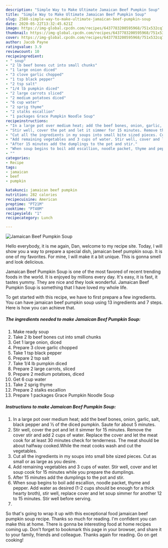 ```yaml
---
description: "Simple Way to Make Ultimate Jamaican Beef Pumpkin Soup"
title: "Simple Way to Make Ultimate Jamaican Beef Pumpkin Soup"
slug: 2588-simple-way-to-make-ultimate-jamaican-beef-pumpkin-soup
date: 2020-05-22T13:32:45.621Z
image: https://img-global.cpcdn.com/recipes/6437783200595968/751x532cq70/jamaican-beef-pumpkin-soup-recipe-main-photo.jpg
thumbnail: https://img-global.cpcdn.com/recipes/6437783200595968/751x532cq70/jamaican-beef-pumpkin-soup-recipe-main-photo.jpg
cover: https://img-global.cpcdn.com/recipes/6437783200595968/751x532cq70/jamaican-beef-pumpkin-soup-recipe-main-photo.jpg
author: Jacob Payne
ratingvalue: 3.9
reviewcount: 10
recipeingredient:
- " soup"
- "2 lb beef bones cut into small chunks"
- "1 large onion diced"
- "3 clove garlic chopped"
- "1 tsp black pepper"
- "2 tsp salt"
- "1/4 lb pumpkin diced"
- "2 large carrots sliced"
- "2 medium potatoes diced"
- "6 cup water"
- "2 sprig thyme"
- "2 stalks escallion"
- "1 packages Grace Pumpkin Noodle Soup"
recipeinstructions:
- "In a large pot over medium heat; add the beef bones, onion, garlic, salt, black pepper and ½ of the diced pumpkin. Saute for about 5 minutes."
- "Stir well, cover the pot and let it simmer for 15 minutes. Remove the cover stir and add 2 cups of water. Replace the cover and let the meat cook for at least 30 minutes check for tenderness. The meat should be about halfway cooked.While the meat cooks wash and cut the vegetables."
- "Cut all the ingredients in my soups into small bite sized pieces. Cut as small or as large as you desire."
- "Add remaining vegetables and 3 cups of water. Stir well, cover and let soup cook for 15 minutes while you prepare the dumplings."
- "After 15 minutes add the dumplings to the pot and stir."
- "When soup begins to boil add escallion, noodle packet, thyme and pepper. Add water as desired (1-2 cups should be enough for a thick hearty broth), stir well, replace cover and let soup simmer for another 12 to 15 minutes. Stir well before serving."
- ""
categories:
- Recipe
tags:
- jamaican
- beef
- pumpkin

katakunci: jamaican beef pumpkin 
nutrition: 282 calories
recipecuisine: American
preptime: "PT21M"
cooktime: "PT40M"
recipeyield: "1"
recipecategory: Lunch

---
```



![Jamaican Beef Pumpkin Soup](https://img-global.cpcdn.com/recipes/6437783200595968/751x532cq70/jamaican-beef-pumpkin-soup-recipe-main-photo.jpg)

Hello everybody, it is me again, Dan, welcome to my recipe site. Today, I will show you a way to prepare a special dish, jamaican beef pumpkin soup. It is one of my favorites. For mine, I will make it a bit unique. This is gonna smell and look delicious.



Jamaican Beef Pumpkin Soup is one of the most favored of recent trending foods in the world. It is enjoyed by millions every day. It's easy, it is fast, it tastes yummy. They are nice and they look wonderful. Jamaican Beef Pumpkin Soup is something that I have loved my whole life.


To get started with this recipe, we have to first prepare a few ingredients. You can have jamaican beef pumpkin soup using 13 ingredients and 7 steps. Here is how you can achieve that.

<!--inarticleads1-->

##### The ingredients needed to make Jamaican Beef Pumpkin Soup:

1. Make ready  soup
1. Take 2 lb beef bones cut into small chunks
1. Get 1 large onion, diced
1. Prepare 3 clove garlic chopped
1. Take 1 tsp black pepper
1. Prepare 2 tsp salt
1. Take 1/4 lb pumpkin diced
1. Prepare 2 large carrots, sliced
1. Prepare 2 medium potatoes, diced
1. Get 6 cup water
1. Take 2 sprig thyme
1. Prepare 2 stalks escallion
1. Prepare 1 packages Grace Pumpkin Noodle Soup




<!--inarticleads2-->

##### Instructions to make Jamaican Beef Pumpkin Soup:

1. In a large pot over medium heat; add the beef bones, onion, garlic, salt, black pepper and ½ of the diced pumpkin. Saute for about 5 minutes.
1. Stir well, cover the pot and let it simmer for 15 minutes. Remove the cover stir and add 2 cups of water. Replace the cover and let the meat cook for at least 30 minutes check for tenderness. The meat should be about halfway cooked.While the meat cooks wash and cut the vegetables.
1. Cut all the ingredients in my soups into small bite sized pieces. Cut as small or as large as you desire.
1. Add remaining vegetables and 3 cups of water. Stir well, cover and let soup cook for 15 minutes while you prepare the dumplings.
1. After 15 minutes add the dumplings to the pot and stir.
1. When soup begins to boil add escallion, noodle packet, thyme and pepper. Add water as desired (1-2 cups should be enough for a thick hearty broth), stir well, replace cover and let soup simmer for another 12 to 15 minutes. Stir well before serving.
1. 




So that's going to wrap it up with this exceptional food jamaican beef pumpkin soup recipe. Thanks so much for reading. I'm confident you can make this at home. There is gonna be interesting food at home recipes coming up. Don't forget to bookmark this page in your browser, and share it to your family, friends and colleague. Thanks again for reading. Go on get cooking!
